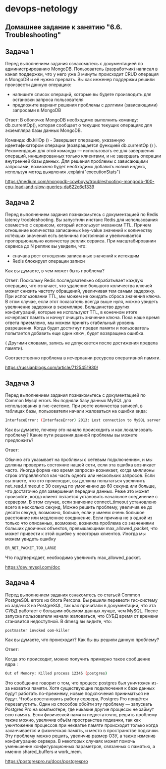 # devops-netology

## Домашнее задание к занятию "6.6. Troubleshooting"

## Задача 1

Перед выполнением задания ознакомьтесь с документацией по администрированию MongoDB.
Пользователь (разработчик) написал в канал поддержки, что у него уже 3 минуты происходит CRUD операция в MongoDB и её нужно прервать.
Вы как инженер поддержки решили произвести данную операцию:

* напишите список операций, которые вы будете производить для остановки запроса пользователя
* предложите вариант решения проблемы с долгими (зависающими) запросами в MongoDB

Ответ:
В оболочке MongoDB необходимо выполнить команду: db.currentOp(), 
которая сообщает о текущих текущих операциях для экземпляра базы данных MongoDB.

Команда: db.killOp (<opid>) - Завершает операцию, указанную идентификатором операции (возвращается функцией db.currentOp () ). 
Рекомендация для этой команды — использовать ее для завершения операций, инициированных только клиентами,
и не завершать операции внутренней базы данных.
Для решения проблемы с зависающими запросами, возможно будет необходимо  добавить новый индекс,
используя мотод выявления .explain("executionStats")

https://medium.com/mongodb-cowboys/troubleshooting-mongodb-100-cpu-load-and-slow-queries-da622c6e1339

## Задача 2

Перед выполнением задания познакомьтесь с документацией по Redis latency troobleshooting.
Вы запустили инстанс Redis для использования совместно с сервисом, который использует механизм TTL. 
Причем отношение количества записанных key-value значений к количеству истёкших значений есть величина постоянная 
и увеличивается пропорционально количеству реплик сервиса.
При масштабировании сервиса до N реплик вы увидели, что:
- сначала рост отношения записанных значений к истекшим
- Redis блокирует операции записи

Как вы думаете, в чем может быть проблема?

Ответ:
Поскольку Redis последовательно обрабатывает каждую операцию, что означает, 
что удаление большого количества ключей может снизить частоту обращений, увеличивая тем самым задержку.
При использовании TTL, мы можем не ожидать сброса значения ключа. В этом случае, если этот показатель всегда выше нуля,
можно увидеть увеличение задержки в экземпляре.
Большинство других конфигураций, которые не используют TTL, в конечном итоге исчерпают память и начнут очищать значение ключа.
Пока наше время ответа приемлемо, мы можем принять стабильный уровень разрешения. 
Когда будет достигнут предел памяти и пользователь попытается добавить еще один ключ, будет возвращена ошибка.

( Другими словами, запись не допускается после достижения предела памяти).

Соответственно проблема в исчерпании ресурсов оперативной памяти.

https://russianblogs.com/article/7125451930/

## Задача 3

Перед выполнением задания познакомьтесь с документацией по Common Mysql errors.
Вы подняли базу данных MySQL для использования в гис-системе. При росте количества записей, в таблицах базы,
пользователи начали жаловаться на ошибки вида:
       
```bash
InterfaceError: (InterfaceError) 2013: Lost connection to MySQL server during query u'SELECT..... '
```

Как вы думаете, почему это начало происходить и как локализовать проблему?
Какие пути решения данной проблемы вы можете предложить?

Ответ:

Обычно это указывает на проблемы с сетевым подключением, и мы должны проверить состояние нашей сети, если эта ошибка возникает часто. 
Иногда форма «во время запроса» возникает, когда миллионы строк отправляются как часть одного или нескольких запросов. 
Если вы знаете, что это происходит, вы должны попытаться увеличить net_read_timeout с 30 секунд по умолчанию до 60 секунд или больше,
что достаточно для завершения передачи данных.
Реже это может произойти, когда клиент пытается установить начальное соединение с сервером. В этом случае,
если значение connect_timeout установлено всего в несколько секунд, 
Можно решить проблему, увеличив ее до десяти секунд, возможно, больше, если у имеем очень большое расстояние или медленное соединение. 
Если причина не в одной из только что описанных, возможно, возникла проблема со значениями больших двоичных объектов,
превышающими max_allowed_packet, что может привести к этой ошибке у некоторых клиентов.
Иногда мы можем увидеть ошибку
```bash
ER_NET_PACKET_TOO_LARGE
```
Что подтверждает, необходимо увеличить max_allowed_packet.

https://dev.mysql.com/doc


## Задача 4

Перед выполнением задания ознакомтесь со статьей Common PostgreSQL errors из блога Percona.
Вы решили перевезти гис-систему из задачи 3 на PostgreSQL, так как прочитали в документации, 
что эта СУБД работает с большим объемом данных лучше, чем MySQL.
После запуска пользователи начали жаловаться, что СУБД время от времени становится недоступной. В dmesg вы видите, что:

```bash 
postmaster invoked oom-killer
```

Как вы думаете, что происходит?
Как бы вы решили данную проблему?

Ответ:

Когда это происходит, можно получить примерно такое сообщение ядра :
```bash
Out of Memory: Killed process 12345 (postgres)
```
Это сообщение говорит о том, что процесс postgres был уничтожен из-за нехватки памяти.
Хотя существующие подключения к базе данных будут работать по-прежнему, 
новые подключения приниматься не будут. Чтобы восстановить работу сервера, Postgres Pro придётся перезапустить. 
Один из способов обойти эту проблему — запускать Postgres Pro на компьютере, 
где никакие другие процессы не займут всю память. Если физической памяти недостаточно, решить проблему также можно,
увеличив объём пространства подкачки, так как уничтожение процессов при нехватке памяти происходит 
только когда заканчивается и физическая память, и место в пространстве подкачки. 
Эту проблему можно решить, увеличив размер ОЗУ, а также изменив конфигурацию сервера. 
В некоторых случаях может помочь уменьшение конфигурационных параметров, связанных с памятью, а именно shared_buffers и work_mem.

https://postgrespro.ru/docs/postgrespro




